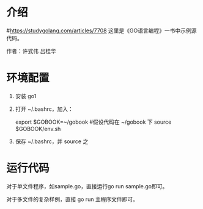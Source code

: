 # 介绍
#https://studygolang.com/articles/7708
这里是《GO语言编程》一书中示例源代码。

作者：许式伟 吕桂华
# 环境配置

1) 安装 go1

2) 打开 ~/.bashrc，加入： 

    export $GOBOOK=~/gobook  #假设代码在 ~/gobook 下
    source $GOBOOK/env.sh

3) 保存 ~/.bashrc，并 source 之

# 运行代码

对于单文件程序，如sample.go，直接运行go run sample.go即可。

对于多文件的复杂样例，直接 go run 主程序文件即可。
